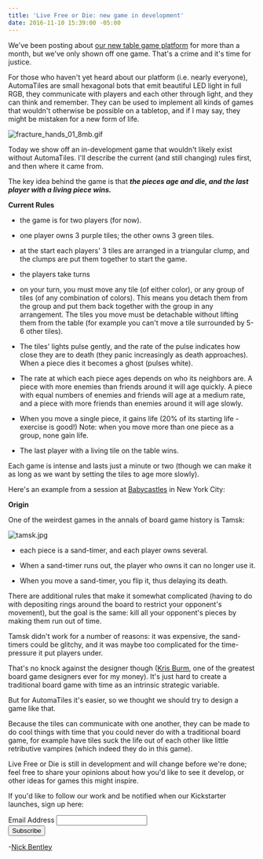 ```yaml
---
title: 'Live Free or Die: new game in development'
date: 2016-11-10 15:39:00 -05:00
---
```


We've been posting about [our new table game platform](http://move38.com/blog/a-board-game-that-thinks/) for more than a month, but we've only shown off one game. That's a crime and it's time for justice.

For those who haven't yet heard about our platform (i.e.  nearly everyone), AutomaTiles are small hexagonal bots that emit beautiful LED light in full RGB, they communicate with players and each other through light, and they can think and remember. They can be used to implement all kinds of games that wouldn't otherwise be possible on a tabletop, and if I may say, they might be mistaken for a new form of life.

![fracture_hands_01_8mb.gif](/uploads/fracture_hands_01_8mb.gif)

Today we show off an in-development game that wouldn't likely exist without AutomaTiles. I'll describe the current (and still changing) rules first, and then where it came from.

The key idea behind the game is that ***the pieces age and die, and the last player with a living piece wins.***

**Current Rules**

* the game is for two players (for now).

* one player owns 3 purple tiles; the other owns 3 green tiles.

* at the start each players' 3 tiles are arranged in a triangular clump, and the clumps are put them together to start the game.

* the players take turns

* on your turn, you must move any tile (of either color), or any group of tiles (of any combination of colors). This means you detach them from the group and put them back together with the group in any arrangement. The tiles you move must be detachable without lifting them from the table (for example you can't move a tile surrounded by 5-6 other tiles).

* The tiles' lights pulse gently, and the rate of the pulse indicates how close they are to death (they panic increasingly as death approaches). When a piece dies it becomes a ghost (pulses white).

* The rate at which each piece ages depends on who its neighbors are. A piece with more enemies than friends around it will age quickly. A piece with equal numbers of enemies and friends will age at a medium rate, and a piece with more friends than enemies around it will age slowly.

* When you move a single piece, it gains life (20% of its starting life - exercise is good!) Note: when you move more than one piece as a group, none gain life.

* The last player with a living tile on the table wins.

Each game is intense and lasts just a minute or two (though we can make it as long as we want by setting the tiles to age more slowly). 

Here's an example from a session at [Babycastles](http://babycastles.com/) in New York City:

**Origin**

One of the weirdest games in the annals of board game history is Tamsk:

![tamsk.jpg](/uploads/tamsk.jpg)

* each piece is a sand-timer, and each player owns several.

* When a sand-timer runs out, the player who owns it can no longer use it.

* When you move a sand-timer, you flip it, thus delaying its death.

There are additional rules that make it somewhat complicated (having to do with depositing rings around the board to restrict your opponent's movement), but the goal is the same: kill all your opponent's pieces by making them run out of time.

Tamsk didn't work for a number of reasons: it was expensive, the sand-timers could be glitchy, and it was maybe too complicated for the time-pressure it put players under.

That's no knock against the designer though ([Kris Burm](https://en.wikipedia.org/wiki/Kris_Burm), one of the greatest board game designers ever for my money). It's just hard to create a traditional board game with time as an intrinsic strategic variable.

But for AutomaTiles it's easier, so we thought we should try to design a game like that. 

Because the tiles can communicate with one another, they can be made to do cool things with time that you could never do with a traditional board game, for example have tiles suck the life out of each other like little retributive vampires (which indeed they do in this game).

Live Free or Die is still in development and will change before we're done; feel free to share your opinions about how you'd like to see it develop, or other ideas for games this might inspire.

If you'd like to follow our work and be notified when our Kickstarter launches, sign up here:

<!-- Begin MailChimp Signup Form -->
<link href="//cdn-images.mailchimp.com/embedcode/classic-10_7.css" rel="stylesheet" type="text/css">
<style type="text/css">
\#mc_embed_signup{background:#fff; padding:0 10px 0 0px; margin:0 0 20px 0; max-width:300px; clear:left;}
</style>
<div id="mc_embed_signup">
<form action="//automatiles.us14.list-manage.com/subscribe/post?u=7857fa104de3ffc5bbe78d94c&id=c82a234f7c" method="post" id="mc-embedded-subscribe-form" name="mc-embedded-subscribe-form" class="validate" target="_blank" novalidate>
<div id="mc_embed_signup_scroll">
<div class="mc-field-group">
<label for="mce-EMAIL">Email Address</label>
<input type="email" value="" name="EMAIL" class="required email" id="mce-EMAIL">
</div>
<div id="mce-responses" class="clear">
<div class="response" id="mce-error-response" style="display:none"></div>
<div class="response" id="mce-success-response" style="display:none"></div>
</div>    <!-- real people should not fill this in and expect good things - do not remove this or risk form bot signups-->
<div style="position: absolute; left: -5000px;" aria-hidden="true"><input type="text" name="b_7857fa104de3ffc5bbe78d94c_c82a234f7c" tabindex="-1" value=""></div>
<div class="clear"><input type="submit" value="Subscribe" name="subscribe" id="mc-embedded-subscribe" class="button"></div>
</div>
</form>
</div>
<script type='text/javascript' src='//s3.amazonaws.com/downloads.mailchimp.com/js/mc-validate.js'></script><script type='text/javascript'>(function($) {window.fnames = new Array(); window.ftypes = new Array();fnames\[0\]='EMAIL';ftypes\[0\]='email';fnames\[1\]='FNAME';ftypes\[1\]='text';fnames\[2\]='LNAME';ftypes\[2\]='text';}(jQuery));var $mcj = jQuery.noConflict(true);</script>
<!--End mc_embed_signup-->

-[Nick Bentley](https://nickbentleygames.wordpress.com/)